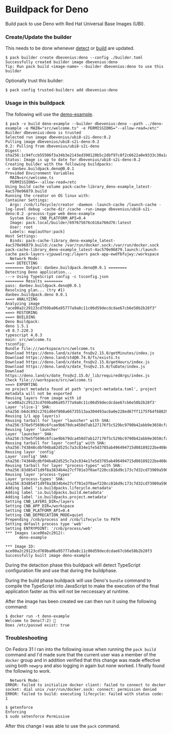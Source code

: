 # Buildpack for Deno

Build pack to use Deno with Red Hat Universal Base Images (UBI).


### Create/Update the builder

This needs to be done whenever [detect](./bin/detect) or [build](./bin/build)
are updated.

```console
$ pack builder create dbevenius:deno --config ./builder.toml
Successfully created builder image dbevenius:deno
Tip: Run pack build <image-name> --builder dbevenius:deno to use this builder
```

Optionally trust this builder:
```
$ pack config trusted-builders add dbevenius:deno
```

### Usage in this buildpack

The following will use the [demo-example](https://github.com/danbev/deno-example).

```console
$ pack -v build deno-example --builder dbevenius:deno --path ../deno-example -e MAIN="src/welcome.ts" -e PERMISSIONS="--allow-read=/etc"
Builder dbevenius:deno is trusted
Selected run image dbevenius/ubi8-s2i-deno:0.2
Pulling image dbevenius/ubi8-s2i-deno:0.2
0.2: Pulling from dbevenius/ubi8-s2i-deno
Digest: sha256:1c94fccb55506f3a34b3e2143ed390120b5c2dbf97c8f2c6622a0e9333c30a1a
Status: Image is up to date for dbevenius/ubi8-s2i-deno:0.2
Creating builder with the following buildpacks:
-> danbev.buildpack.deno@0.0.1
Provided Environment Variables
  MAIN=src/welcome.ts
  PERMISSIONS=--allow-read=/etc
Using build cache volume pack-cache-library_deno-example_latest-4ac570e96879.build
Running the creator on OS linux with:
Container Settings:
  Args: /cnb/lifecycle/creator -daemon -launch-cache /launch-cache -log-level debug -cache-dir /cache -run-image dbevenius/ubi8-s2i-deno:0.2 -process-type web deno-example
  System Envs: CNB_PLATFORM_API=0.4
  Image: pack.local/builder/697675676c616a766d76:latest
  User: root
  Labels: map[author:pack]
Host Settings:
  Binds: pack-cache-library_deno-example_latest-4ac570e96879.build:/cache /var/run/docker.sock:/var/run/docker.sock pack-cache-library_deno-example_latest-4ac570e96879.launch:/launch-cache pack-layers-vjpuwalrxg:/layers pack-app-ewdfbfujwy:/workspace
  Network Mode: 
===> DETECTING
======== Output: danbev.buildpack.deno@0.0.1 ========
Detecting Deno application...
---> Using TypeScript config -c tsconfig.json
======== Results ========
pass: danbev.buildpack.deno@0.0.1
Resolving plan... (try #1)
danbev.buildpack.deno 0.0.1
===> ANALYZING
Analyzing image "ace00a2c29123cd769ba06a95777a9a8c11c06d59decdcdae67cb6e58b2b28f3"
===> RESTORING
===> BUILDING
Deno Buildpack: 
deno 1.5.1
v8 8.7.220.3
typescript 4.0.3
main: src/welcome.ts
tsconfig: 
Bundle file:///workspace/src/welcome.ts
Download https://deno.land/x/date_fns@v2.15.0/getMinutes/index.js
Download https://deno.land/std@0.74.0/fs/exists.ts
Download https://deno.land/x/date_fns@v2.15.0/getHours/index.js
Download https://deno.land/x/date_fns@v2.15.0/toDate/index.js
Download https://deno.land/x/date_fns@v2.15.0/_lib/requiredArgs/index.js
Check file:///workspace/src/welcome.ts
===> EXPORTING
no project metadata found at path 'project-metadata.toml', project metadata will not be exported
Reusing layers from image with id 'ace00a2c29123cd769ba06a95777a9a8c11c06d59decdcdae67cb6e58b2b28f3'
Layer 'slice-1' SHA: sha256:b6dc892c2761d64f808a66735513aa304493ac6a0e228ed67ff1175f64f68829
Reusing 1/1 app layer(s)
Reusing tarball for layer "launcher" with SHA: sha256:576e5f5696c6fcae9b679dca450d7ab127176f5c529bc9790b42abb9e3658cfa
Reusing layer 'launcher'
Layer 'launcher' SHA: sha256:576e5f5696c6fcae9b679dca450d7ab127176f5c529bc9790b42abb9e3658cfa
Reusing tarball for layer "config" with SHA: sha256:743848cdbf04ba82d525c7a3c834e1fe5d3785ab496494715d08189222be408e
Reusing layer 'config'
Layer 'config' SHA: sha256:743848cdbf04ba82d525c7a3c834e1fe5d3785ab496494715d08189222be408e
Reusing tarball for layer "process-types" with SHA: sha256:83d85471d9f8a3834b4e27cf701e3f0aef220cc816d9c173c7d32cd73909a590
Reusing layer 'process-types'
Layer 'process-types' SHA: sha256:83d85471d9f8a3834b4e27cf701e3f0aef220cc816d9c173c7d32cd73909a590
Adding label 'io.buildpacks.lifecycle.metadata'
Adding label 'io.buildpacks.build.metadata'
Adding label 'io.buildpacks.project.metadata'
Setting CNB_LAYERS_DIR=/layers
Setting CNB_APP_DIR=/workspace
Setting CNB_PLATFORM_API=0.4
Setting CNB_DEPRECATION_MODE=quiet
Prepending /cnb/process and /cnb/lifecycle to PATH
Setting default process type 'web'
Setting ENTRYPOINT: '/cnb/process/web'
*** Images (ace00a2c2912):
      deno-example

*** Image ID: ace00a2c29123cd769ba06a95777a9a8c11c06d59decdcdae67cb6e58b2b28f3
Successfully built image deno-example

```
During the detaction phase this buildpack will detect TypeScript configuration
file and use that during the buildphase.

During the build phase buildpack will use Deno's `bundle` command to compile the
TypeScript into JavaScript to make the execution of the final application faster
as this will not be neccessary at runtime.

After the image has been created we can then run it using the following command:
```console
$ docker run -t deno-example
Welcome to Deno(7:2) 🦕
Does /etc/passwd exist: true
```

### Troubleshooting
On Fedora 31 I ran into the following issue when running the `pack build` command
and I'd made sure that the current user was a member of the `docker` group and
in addition verified that this change was made effective using both `newgrp` and
also logging in again but none worked. I finally found the following to work.
```console
  Network Mode: 
ERROR: failed to initialize docker client: failed to connect to docker socket: dial unix /var/run/docker.sock: connect: permission denied
ERROR: failed to build: executing lifecycle: failed with status code: 1
```
```console
$ getenforce
Enforcing
$ sudo setenforce Permissive
```
After this change I was able to use the `pack` command.
